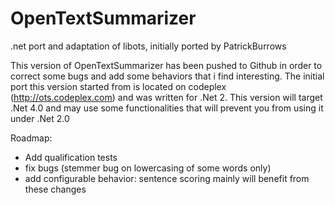 OpenTextSummarizer
==================

.net port and adaptation of libots, initially ported by PatrickBurrows

This version of OpenTextSummarizer has been pushed to Github in order to correct some bugs and add some behaviors that i find interesting.
The initial port this version started from is located on codeplex (http://ots.codeplex.com) and was written for .Net 2. This version will target .Net 4.0 and may use some functionalities that will prevent you from using it under .Net 2.0

Roadmap:
* Add qualification tests
* fix bugs (stemmer bug on lowercasing of some words only)
* add configurable behavior: sentence scoring mainly will benefit from these changes
